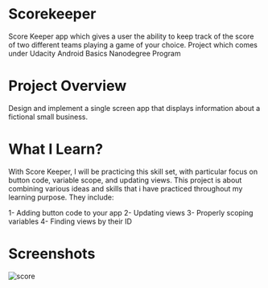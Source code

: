 # Scorekeeper
Score Keeper app which gives a user the ability to keep track of the score of two different teams playing a game of your choice. Project which comes under Udacity Android Basics Nanodegree Program

# Project Overview
Design and implement a single screen app that displays information about a fictional small business.

# What I Learn?
With Score Keeper, I will be practicing this skill set, with particular focus on button code, variable scope, and updating views. This project is about combining various ideas and skills that i have practiced throughout my learning purpose. They include:

   1- Adding button code to your app
   2- Updating views
   3- Properly scoping variables
   4- Finding views by their ID

# Screenshots

![score](https://cloud.githubusercontent.com/assets/28901635/26428734/9e2e8bd6-40e3-11e7-8c50-7ec8bac1f40d.JPG)

